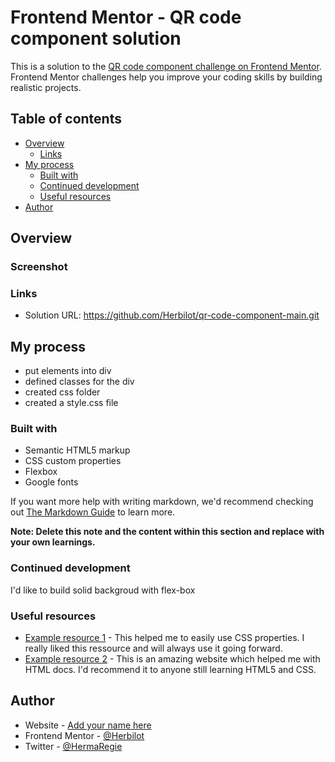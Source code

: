 # Frontend Mentor - QR code component solution

This is a solution to the [QR code component challenge on Frontend Mentor](https://www.frontendmentor.io/challenges/qr-code-component-iux_sIO_H). Frontend Mentor challenges help you improve your coding skills by building realistic projects. 

## Table of contents

- [Overview](#overview)
  - [Links](#links)
- [My process](#my-process)
  - [Built with](#built-with)
  - [Continued development](#continued-development)
  - [Useful resources](#useful-resources)
- [Author](#author)

## Overview

### Screenshot



### Links

- Solution URL: https://github.com/Herbilot/qr-code-component-main.git


## My process
- put elements into div 
- defined classes for the div
- created css folder
- created a style.css file

### Built with

- Semantic HTML5 markup
- CSS custom properties
- Flexbox
- Google fonts


If you want more help with writing markdown, we'd recommend checking out [The Markdown Guide](https://www.markdownguide.org/) to learn more.

**Note: Delete this note and the content within this section and replace with your own learnings.**

### Continued development

I'd like to build solid backgroud with flex-box 



### Useful resources

- [Example resource 1](https://www.w3schools.com/css) - This helped me to easily use CSS properties. I really liked this ressource and will always use it going forward.
- [Example resource 2](https://developer.mozilla.org/fr/docs/Web/HTML) - This is an amazing website which helped me with HTML docs. I'd recommend it to anyone still learning HTML5 and CSS.



## Author

- Website - [Add your name here](https://www.your-site.com)
- Frontend Mentor - [@Herbilot](https://www.frontendmentor.io/profile/Herbilot)
- Twitter - [@HermaRegie](https://www.twitter.com/HermaRegie)


